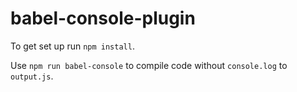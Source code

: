 # babel-console-plugin

To get set up run `npm install`.

Use `npm run babel-console` to compile code without `console.log` to `output.js`.
